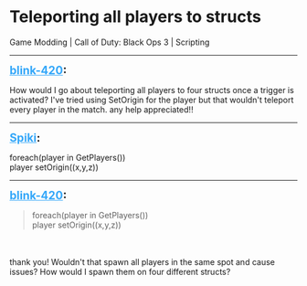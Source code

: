 # Teleporting all players to structs
Game Modding | Call of Duty: Black Ops 3 | Scripting

---
<strong style="font-size: 1.4em;"><span style="text-decoration: underline;text-decoration-color: #34a7f9;"><span style="color:#34a7f9;">blink-420</span></span>:</strong>

<p>How would I go about teleporting all players to four structs once a trigger is activated? I&#39;ve tried using SetOrigin for the player but that wouldn&#39;t teleport every player in the match. any help appreciated!!</p>

---
<strong style="font-size: 1.4em;"><span style="text-decoration: underline;text-decoration-color: #34a7f9;"><span style="color:#34a7f9;">Spiki</span></span>:</strong>

<p>foreach(player in GetPlayers())<br />    player setOrigin((x,y,z))</p>

---
<strong style="font-size: 1.4em;"><span style="text-decoration: underline;text-decoration-color: #34a7f9;"><span style="color:#34a7f9;">blink-420</span></span>:</strong>

<p><blockquote>foreach(player in GetPlayers())<br />    player setOrigin((x,y,z))<br /></blockquote><br /><br />thank you! Wouldn&#39;t that spawn all players in the same spot and cause issues? How would I spawn them on four different structs?</p>
